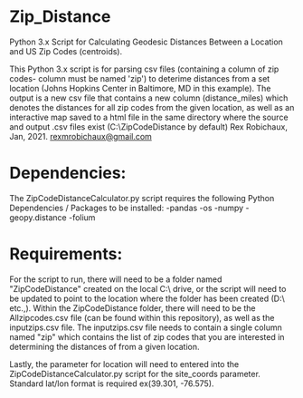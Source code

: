 # Zip_Distance
Python 3.x Script for Calculating Geodesic Distances Between a Location and US Zip Codes (centroids).

This Python 3.x script is for parsing csv files (containing a column of zip codes- column must be named 'zip') to 
deterime distances from a set location (Johns Hopkins Center in Baltimore, MD in this example). The output is a new csv file that 
contains a new column (distance_miles) which denotes the distances for all zip codes from the given location, as well as an
interactive map saved to a html file in the same directory where the source and output .csv files exist (C:\ZipCodeDistance by default)
Rex Robichaux, Jan, 2021. rexmrobichaux@gmail.com


# Dependencies:
The ZipCodeDistanceCalculator.py script requires the following Python Dependencies / Packages to be installed:
-pandas
-os
-numpy
-geopy.distance
-folium

# Requirements: 
For the script to run, there will need to be a folder named "ZipCodeDistance" created on the local C:\ drive, or the script will need to
be updated to point to the location where the folder has been created (D:\ etc.,). Within the ZipCodeDistance folder, there will need to 
be the Allzipcodes.csv file (can be found within this repository), as well as the inputzips.csv file. The inputzips.csv file needs to
contain a single column named "zip" which contains the list of zip codes that you are interested in determining the distances of from a
given location. 

Lastly, the parameter for location will need to entered into the ZipCodeDistanceCalculator.py script for the site_coords parameter. Standard
lat/lon format is required ex(39.301, -76.575).

